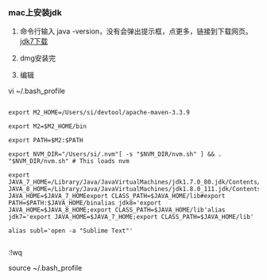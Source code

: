 ### mac上安装jdk


1. 命令行输入 java -version，没有会弹出提示框，点更多，链接到下载网页。
[jdk7下载](http://download.oracle.com/otn/java/jdk/7u80-b15/jdk-7u80-macosx-x64.dmg?AuthParam=1483000963_0925b1e49c7f86991a35028612827edf)

2. dmg安装完

3. 编辑 

vi ~/.bash_profile


```

export M2_HOME=/Users/si/devtool/apache-maven-3.3.9

export M2=$M2_HOME/bin

export PATH=$M2:$PATH

export NVM_DIR="/Users/si/.nvm"[ -s "$NVM_DIR/nvm.sh" ] && . "$NVM_DIR/nvm.sh" # This loads nvm

export JAVA_7_HOME=/Library/Java/JavaVirtualMachines/jdk1.7.0_80.jdk/Contents/Homeexport JAVA_8_HOME=/Library/Java/JavaVirtualMachines/jdk1.8.0_111.jdk/Contents/Homeexport JAVA_HOME=$JAVA_7_HOMEexport CLASS_PATH=$JAVA_HOME/lib#export PATH=$PATH:$JAVA_HOME/binalias jdk8='export JAVA_HOME=$JAVA_8_HOME;export CLASS_PATH=$JAVA_HOME/lib'alias jdk7='export JAVA_HOME=$JAVA_7_HOME;export CLASS_PATH=$JAVA_HOME/lib'

alias subl='open -a "Sublime Text"'


```
:!wq

source ~/.bash_profile

